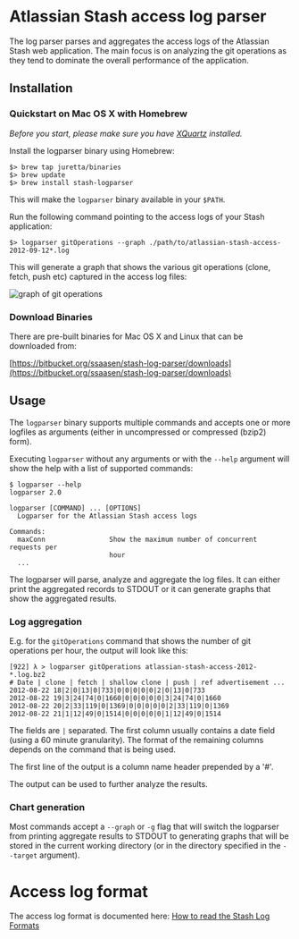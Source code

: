 # Atlassian Stash access log parser


The log parser parses and aggregates the access logs of the Atlassian Stash web
application. The main focus is on analyzing the git operations as they tend to dominate the overall performance of the application.

## Installation

### Quickstart on Mac OS X with Homebrew

_Before you start, please make sure you have [XQuartz](http://xquartz.macosforge.org/landing/) installed._

Install the logparser binary using Homebrew:

    $> brew tap juretta/binaries
    $> brew update
    $> brew install stash-logparser

This will make the `logparser` binary available in your `$PATH`.

Run the following command pointing to the access logs of your Stash application:

    $> logparser gitOperations --graph ./path/to/atlassian-stash-access-2012-09-12*.log

This will generate a graph that shows the various git operations (clone, fetch, push etc)
captured in the access log files:

![graph of git operations](https://dl.dropboxusercontent.com/u/5140190/screenshots/bitbucket.org/gitOperations-small.png)

### Download Binaries

There are pre-built binaries for Mac OS X and Linux that can be downloaded from:

[https://bitbucket.org/ssaasen/stash-log-parser/downloads](https://bitbucket.org/ssaasen/stash-log-parser/downloads)

## Usage

The `logparser` binary supports multiple commands and accepts one or more
logfiles as arguments (either in uncompressed or compressed (bzip2) form).

Executing `logparser` without any arguments or with the `--help` argument will
show the help with a list of supported commands:

    $ logparser --help
    logparser 2.0

    logparser [COMMAND] ... [OPTIONS]
      Logparser for the Atlassian Stash access logs

    Commands:
      maxConn                Show the maximum number of concurrent requests per
                             hour
      ...


The logparser will parse, analyze and aggregate the log files. It can either print the
aggregated records to STDOUT or it can generate graphs that show the aggregated results.

### Log aggregation

E.g. for the `gitOperations` command that shows the number of git operations
per hour, the output will look like this:


    [922] λ > logparser gitOperations atlassian-stash-access-2012-*.log.bz2
    # Date | clone | fetch | shallow clone | push | ref advertisement ...
    2012-08-22 18|2|0|13|0|733|0|0|0|0|0|2|0|13|0|733
    2012-08-22 19|3|24|74|0|1660|0|0|0|0|0|3|24|74|0|1660
    2012-08-22 20|2|33|119|0|1369|0|0|0|0|0|2|33|119|0|1369
    2012-08-22 21|1|12|49|0|1514|0|0|0|0|0|1|12|49|0|1514

The fields are `|` separated. The first column usually contains a date field
(using a 60 minute granularity). The format of the remaining columns depends on
the command that is being used.

The first line of the output is a column name header prepended by a '#'.

The output can be used to further analyze the results.

### Chart generation

Most commands accept a `--graph` or `-g` flag that will switch the logparser from printing aggregate results to STDOUT to generating graphs that will be stored in the current working directory (or in the directory specified in the `--target` argument).

Access log format
=================

The access log format is documented here:
[How to read the Stash Log Formats](https://confluence.atlassian.com/display/STASHKB/How+to+read+the+Stash+Log+Formats)